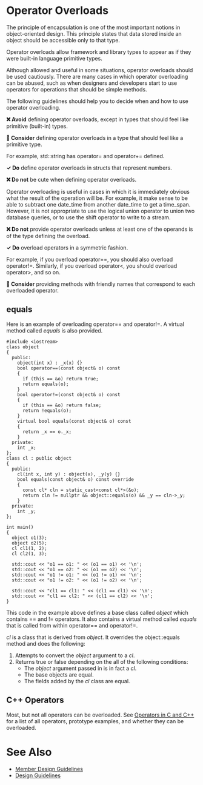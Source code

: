 # Operator Overloads

The principle of encapsulation is one of the most important notions in object-oriented design. This principle states
that data stored inside an object should be accessible only to that type.

Operator overloads allow framework and library types to appear as if they were built-in language primitive types.

Although allowed and useful in some situations, operator overloads should be used cautiously. There are many cases
in which operator overloading can be abused, such as when designers and developers start to use operators for
operations that should be simple methods.

The following guidelines should help you to decide when and how to use operator overloading.

**❌ Avoid** defining operator overloads, except in types that should feel like primitive (built-in) types.

**🤔 Consider** defining operator overloads in a type that should feel like a primitive type.

For example, std::string has operator= and operator+= defined.

**✓ Do** define operator overloads in structs that represent numbers.

**❌ Do not** be cute when defining operator overloads.

Operator overloading is useful in cases in which it is immediately obvious what the result of the operation will be.
For example, it make sense to be able to subtract one date_time from another date_time to get a time_span.
However, it is not appropriate to use the logical union operator to union two database queries, or to use the shift
operator to write to a stream.

**❌ Do not** provide operator overloads unless at least one of the operands is of the type defining the overload.

**✓ Do** overload operators in a symmetric fashion.

For example, if you overload operator==, you should also overload operator!=. Similarly, if you overload operator<,
you should overload operator>, and so on.

**🤔 Consider** providing methods with friendly names that correspond to each overloaded operator.

## equals

Here is an example of overloading operator== and operator!=. A virtual method called *equals* is also provided.
```
#include <iostream>
class object
{
  public:
    object(int x) : _x(x) {}
    bool operator==(const object& o) const
    {
      if (this == &o) return true;
      return equals(o);
    }
    bool operator!=(const object& o) const
    {
      if (this == &o) return false;
      return !equals(o);
    }
    virtual bool equals(const object& o) const
    {
      return _x == o._x;
    }
  private:
    int _x;
};
class cl : public object
{
  public:
    cl(int x, int y) : object(x), _y(y) {}
    bool equals(const object& o) const override
    {
      const cl* cln = static_cast<const cl*>(&o);
      return cln != nullptr && object::equals(o) && _y == cln->_y;
    }
  private:
    int _y;
};

int main()
{
  object o1(3);
  object o2(5);
  cl cl1(1, 2);
  cl cl2(1, 3);

  std::cout << "o1 == o1: " << (o1 == o1) << '\n';
  std::cout << "o1 == o2: " << (o1 == o2) << '\n';
  std::cout << "o1 != o1: " << (o1 != o1) << '\n';
  std::cout << "o1 != o2: " << (o1 != o2) << '\n';

  std::cout << "cl1 == cl1: " << (cl1 == cl1) << '\n';
  std::cout << "cl1 == cl2: " << (cl1 == cl2) << '\n';
}
```

This code in the example above defines a base class called *object* which contains == and != operators. It also contains
a virtual method called *equals* that is called from within operator== and operator!=.

*cl* is a class that is derived from *object*. It overrides the object::equals method and does the following:
1. Attempts to convert the *object* argument to a *cl*. 
2. Returns true or false depending on the all of the following conditions:
   * The *object* argument passed in is in fact a *cl*.
   * The base objects are equal.
   * The fields added by the *cl* class are equal.

## C++ Operators
Most, but not all operators can be overloaded. See [Operators in C and C++](https://en.wikipedia.org/wiki/Operators_in_C_and_C%2B%2B) for a list of all operators, prototype examples, and whether they can be overloaded.

# See Also

* [Member Design Guidelines](member_design_guidelines.md)
* [Design Guidelines](design_guidelines.md)